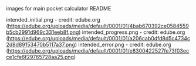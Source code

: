 images for main pocket calculator README

intended_initial.png - credit: edube.org (https://edube.org/uploads/media/default/0001/01/4bab670392ce0584559b5cb2991d969c331eeb8f.png)
intended_progress.png - credit: edube.org (https://edube.org/uploads/media/default/0001/01/a206cab0dfd8d5c4734c2d8d89153470b5117a37.png)
intended_error.png - credit: edube.org (https://edube.org/uploads/media/default/0001/01/e8300422527fe73f03ecce1cfe6f29765728aa25.png)
